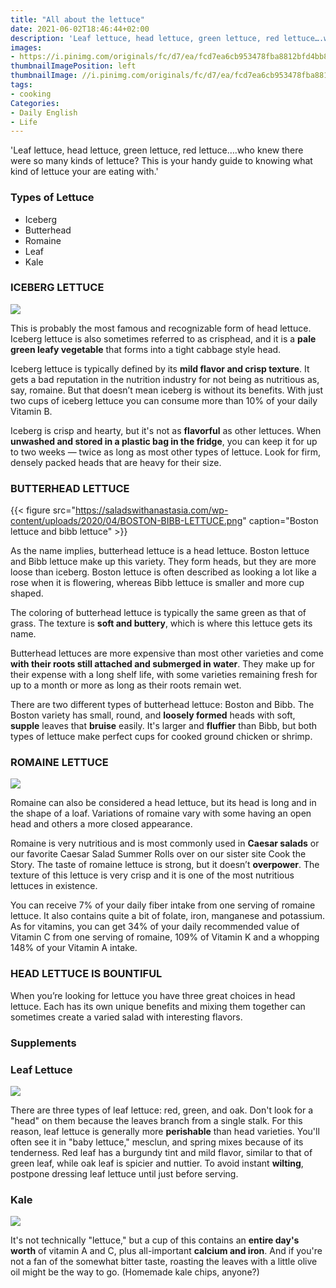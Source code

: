 ```yaml
---
title: "All about the lettuce"
date: 2021-06-02T18:46:44+02:00
description: 'Leaf lettuce, head lettuce, green lettuce, red lettuce….who knew there were so many kinds of lettuce? This is your handy guide to knowing what kind of lettuce your are eating with.'
images:
- https://i.pinimg.com/originals/fc/d7/ea/fcd7ea6cb953478fba8812bfd4bb871c.jpg
thumbnailImagePosition: left
thumbnailImage: //i.pinimg.com/originals/fc/d7/ea/fcd7ea6cb953478fba8812bfd4bb871c.jpg
tags:
- cooking
Categories:
- Daily English
- Life
---
```


'Leaf lettuce, head lettuce, green lettuce, red lettuce….who knew there were so many kinds of lettuce? This is your handy guide to knowing what kind of lettuce your are eating with.'

### Types of Lettuce

* Iceberg
* Butterhead
* Romaine
* Leaf
* Kale

### ICEBERG LETTUCE

![](https://thumbor.thedailymeal.com/epsdQkItviwDv6Wt3Ti2oEYCDY4=//https://www.thedailymeal.com/sites/default/files/story/2018/dreamstime_m_59125618.jpg)

This is probably the most famous and recognizable form of head lettuce. Iceberg lettuce is also sometimes referred to as crisphead, and it is a **pale green leafy vegetable** that forms into a tight cabbage style head.

Iceberg lettuce is typically defined by its **mild flavor and crisp texture**. It gets a bad reputation in the nutrition industry for not being as nutritious as, say, romaine. But that doesn’t mean iceberg is without its benefits. With just two cups of iceberg lettuce you can consume more than 10% of your daily Vitamin B.

Iceberg is crisp and hearty, but it's not as **flavorful** as other lettuces. When **unwashed and stored in a plastic bag in the fridge**, you can keep it for up to two weeks — twice as long as most other types of lettuce. Look for firm, densely packed heads that are heavy for their size.


### BUTTERHEAD LETTUCE

{{< figure src="https://saladswithanastasia.com/wp-content/uploads/2020/04/BOSTON-BIBB-LETTUCE.png"  caption="Boston lettuce and bibb lettuce" >}}

As the name implies, butterhead lettuce is a head lettuce. Boston lettuce and Bibb lettuce make up this variety. They form heads, but they are more loose than iceberg. Boston lettuce is often described as looking a lot like a rose when it is flowering, whereas Bibb lettuce is smaller and more cup shaped.

The coloring of butterhead lettuce is typically the same green as that of grass. The texture is **soft and buttery**, which is where this lettuce gets its name.

Butterhead lettuces are more expensive than most other varieties and come **with their roots still attached and submerged in water**. They make up for their expense with a long shelf life, with some varieties remaining fresh for up to a month or more as long as their roots remain wet.

There are two different types of butterhead lettuce: Boston and Bibb. The Boston variety has small, round, and **loosely formed** heads with soft, **supple** leaves that **bruise** easily. It's larger and **fluffier** than Bibb, but both types of lettuce make perfect cups for cooked ground chicken or shrimp.

### ROMAINE LETTUCE

![](https://s.cornershopapp.com/product-images/2765108.jpg?versionId=AvHhNIH9OMqiboTFktCMp6k3wUxhIADu)

Romaine can also be considered a head lettuce, but its head is long and in the shape of a loaf. Variations of romaine vary with some having an open head and others a more closed appearance.

Romaine is very nutritious and is most commonly used in **Caesar salads** or our favorite Caesar Salad Summer Rolls over on our sister site Cook the Story. The taste of romaine lettuce is strong, but it doesn’t **overpower**. The texture of this lettuce is very crisp and it is one of the most nutritious lettuces in existence.

You can receive 7% of your daily fiber intake from one serving of romaine lettuce. It also contains quite a bit of folate, iron, manganese and potassium. As for vitamins, you can get 34% of your daily recommended value of Vitamin C from one serving of romaine, 109% of Vitamin K and a whopping 148% of your Vitamin A intake.

### HEAD LETTUCE IS BOUNTIFUL

When you’re looking for lettuce you have three great choices in head lettuce. Each has its own unique benefits and mixing them together can sometimes create a varied salad with interesting flavors.

### Supplements

### Leaf Lettuce

![](https://hips.hearstapps.com/hmg-prod.s3.amazonaws.com/images/red-leaf-and-green-leaf-lettuce-arrangement-royalty-free-image-477845260-1548273963.jpg?crop=0.447xw:1.00xh;0.265xw,0&resize=980:*)

There are three types of leaf lettuce: red, green, and oak. Don't look for a "head" on them because the leaves branch from a single stalk. For this reason, leaf lettuce is generally more **perishable** than head varieties. You'll often see it in "baby lettuce," mesclun, and spring mixes because of its tenderness. Red leaf has a burgundy tint and mild flavor, similar to that of green leaf, while oak leaf is spicier and nuttier. To avoid instant **wilting**, postpone dressing leaf lettuce until just before serving.

### Kale

![](https://eatingrules.com/wp-content/uploads/2012/10/red-russian-kale-lacinato-kale-redbor-kale-green-scotch-kale.jpg)

It's not technically "lettuce," but a cup of this contains an **entire day's worth** of vitamin A and C, plus all-important **calcium and iron**. And if you're not a fan of the somewhat bitter taste, roasting the leaves with a little olive oil might be the way to go. (Homemade kale chips, anyone?)
